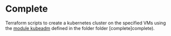 # Complete

Terraform scripts to create a kubernetes cluster on the specified VMs using the [module kubeadm](..) defined in the folder folder [complete]complete).
